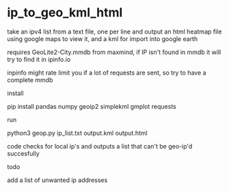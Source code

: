 # ip_to_geo_kml_html
take an ipv4 list from a text file, one per line and output an html heatmap file using google maps to view it, and a kml for import into google earth

requires GeoLite2-City.mmdb from maxmind, if IP isn't found in mmdb it will try to find it in ipinfo.io

inpinfo might rate limit you if a lot of requests are sent, so try to have a complete mmdb

install

pip install pandas numpy geoip2 simplekml gmplot requests

run

python3 geop.py ip_list.txt output.kml output.html

code checks for local ip's and outputs a list that can't be geo-ip'd succesfully

todo

add a list of unwanted ip addresses
